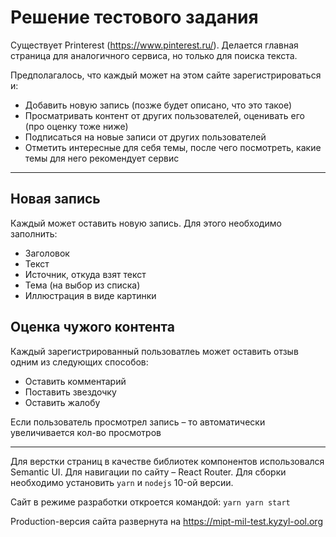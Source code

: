 # Решение тестового задания

Существует Printerest (https://www.pinterest.ru/).
Делается главная страница для аналогичного сервиса, но только для поиска текста.

Предполагалось, что каждый может на этом сайте зарегистрироваться и:
 - Добавить новую запись (позже будет описано, что это такое)
 - Просматривать контент от других пользователей, оценивать его (про оценку тоже ниже)
 - Подписаться на новые записи от других пользователей
 - Отметить интересные для себя темы, после чего посмотреть, какие темы для него рекомендует сервис
 
 ------
 
## Новая запись
Каждый может оставить новую запись. Для этого необходимо заполнить:
- Заголовок
- Текст
- Источник, откуда взят текст
- Тема (на выбор из списка)
- Иллюстрация в виде картинки


## Оценка чужого контента
Каждый зарегистрированный пользоватлеь может оставить отзыв одним из следующих способов:
- Оставить комментарий
- Поставить звездочку
- Оставить жалобу

Если пользователь просмотрел запись – то автоматически увеличивается кол-во просмотров

------

Для верстки страниц в качестве библиотек компонентов использовался Semantic UI.
Для навигации по сайту – React Router.
Для сборки необходимо установить `yarn` и `nodejs` 10-ой версии.

Сайт в режиме разработки откроется командой:
`
yarn
yarn start
`

Production-версия сайта развернута на https://mipt-mil-test.kyzyl-ool.org
